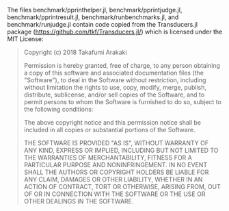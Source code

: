 The files benchmark/pprinthelper.jl, benchmark/pprintjudge.jl,
benchmark/pprintresult.jl, benchmark/runbenchmarks.jl, and benchmark/runjudge.jl
contain code copied from the Transducers.jl package
(https://github.com/tkf/Transducers.jl/) which is licensed under the MIT License:

>Copyright (c) 2018 Takafumi Arakaki
>
>Permission is hereby granted, free of charge, to any person obtaining a copy
>of this software and associated documentation files (the "Software"), to deal
>in the Software without restriction, including without limitation the rights
>to use, copy, modify, merge, publish, distribute, sublicense, and/or sell
>copies of the Software, and to permit persons to whom the Software is
>furnished to do so, subject to the following conditions:
>
>The above copyright notice and this permission notice shall be included in all
>copies or substantial portions of the Software.
>
>THE SOFTWARE IS PROVIDED "AS IS", WITHOUT WARRANTY OF ANY KIND, EXPRESS OR
>IMPLIED, INCLUDING BUT NOT LIMITED TO THE WARRANTIES OF MERCHANTABILITY,
>FITNESS FOR A PARTICULAR PURPOSE AND NONINFRINGEMENT. IN NO EVENT SHALL THE
>AUTHORS OR COPYRIGHT HOLDERS BE LIABLE FOR ANY CLAIM, DAMAGES OR OTHER
>LIABILITY, WHETHER IN AN ACTION OF CONTRACT, TORT OR OTHERWISE, ARISING FROM,
>OUT OF OR IN CONNECTION WITH THE SOFTWARE OR THE USE OR OTHER DEALINGS IN THE
>SOFTWARE.
